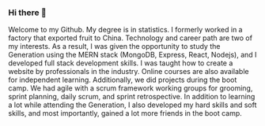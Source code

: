 ### Hi there 👋


Welcome to my Github. My degree is in statistics. I formerly worked in a factory that exported fruit to China. Technology and career path are two of my interests. As a result, I was given the opportunity to study the Generation using the MERN stack (MongoDB, Express, React, Nodejs), and I developed full stack development skills. I was taught how to create a website by professionals in the industry. Online courses are also available for independent learning. Additionally, we did projects during the boot camp. We had agile with a scrum framework working groups for grooming, sprint planning, daily scrum, and sprint retrospective. In addition to learning a lot while attending the Generation, I also developed my hard skills and soft skills, and most importantly, gained a lot more friends in the boot camp.


<!--
**Jiroge/Jiroge** is a ✨ _special_ ✨ repository because its `README.md` (this file) appears on your GitHub profile.

Here are some ideas to get you started:

- 🔭 I’m currently working on ...
- 🌱 I’m currently learning ...
- 👯 I’m looking to collaborate on ...
- 🤔 I’m looking for help with ...
- 💬 Ask me about ...
- 📫 How to reach me: ...
- 😄 Pronouns: ...
- ⚡ Fun fact: ...
-->

